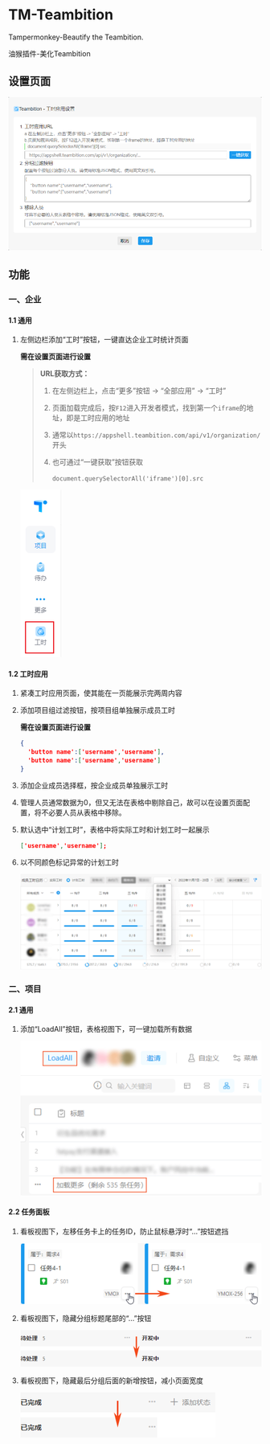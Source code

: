 # TM-Teambition

Tampermonkey-Beautify the Teambition.

油猴插件-美化Teambition

## 设置页面

![设置](https://github.com/HaleShaw/TM-Teambition/raw/main/screenshots/setting.png)

## 功能

### 一、企业

#### 1.1 通用

1. 左侧边栏添加“工时”按钮，一键直达企业工时统计页面

    **需在设置页面进行设置**

    > **URL获取方式：**
    >
    > 1. 在左侧边栏上，点击“更多”按钮 -> “全部应用” -> “工时”
    >
    > 2. 页面加载完成后，按`F12`进入开发者模式，找到第一个`iframe`的地址，即是工时应用的地址
    >
    > 3. 通常以`https://appshell.teambition.com/api/v1/organization/`开头
    >
    > 4. 也可通过“一键获取”按钮获取
    >
    >    `document.querySelectorAll('iframe')[0].src`

    ![工时按钮](https://github.com/HaleShaw/TM-Teambition/raw/main/screenshots/1.WorktimeButton.png)

#### 1.2 工时应用

1. 紧凑工时应用页面，使其能在一页能展示完两周内容

2. 添加项目组过滤按钮，按项目组单独展示成员工时

    **需在设置页面进行设置**

    ```JSON
    {
      'button name':['username','username'],
      'button name':['username','username']
    }
    ```

3. 添加企业成员选择框，按企业成员单独展示工时

4. 管理人员通常数据为0，但又无法在表格中剔除自己，故可以在设置页面配置，将不必要人员从表格中移除。

5. 默认选中“计划工时”，表格中将实际工时和计划工时一起展示

    ```JSON
    ['username','username'];
    ```

6. 以不同颜色标记异常的计划工时

    ![工时应用](https://github.com/HaleShaw/TM-Teambition/raw/main/screenshots/2.Worktime.png)

### 二、项目

#### 2.1 通用

1. 添加“LoadAll”按钮，表格视图下，可一键加载所有数据

    ![LoadAll](https://github.com/HaleShaw/TM-Teambition/raw/main/screenshots/3.LoadAllButton.png)

#### 2.2 任务面板

1. 看板视图下，左移任务卡上的任务ID，防止鼠标悬浮时“…”按钮遮挡

    ![TaskID](https://github.com/HaleShaw/TM-Teambition/raw/main/screenshots/4.TaskID.png)

2. 看板视图下，隐藏分组标题尾部的“…”按钮

    ![GroupAfter](https://github.com/HaleShaw/TM-Teambition/raw/main/screenshots/5.GroupAfter.png)

3. 看板视图下，隐藏最后分组后面的新增按钮，减小页面宽度

    ![GroupNew](https://github.com/HaleShaw/TM-Teambition/raw/main/screenshots/6.GroupNew.png)
